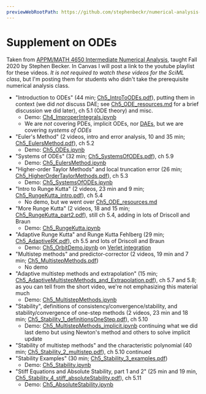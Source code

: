 ```yaml
---
previewWebRootPath: https://github.com/stephenbeckr/numerical-analysis-class/blob/master/
---
```

# Supplement on ODEs
Taken from  [APPM/MATH 4650 Intermediate Numerical Analysis](https://github.com/stephenbeckr/numerical-analysis-class/blob/master/syllabus.md#detailed-list-of-topics), taught Fall 2020 by Stephen Becker. In Canvas I will post a link to the youtube playlist for these videos.  *It is not required to watch these videos for the SciML class*, but I'm posting them for students who didn't take the prerequisite numerical analysis class.

- "Introduction to ODEs" (44 min; [Ch5_IntroToODEs.pdf](/Notes/Ch5_IntroToODEs.pdf)), putting them in context (we did *not* discuss DAE; see [Ch5_ODE_resources.md](/Notes/Ch5_ODE_resources.md) for a brief discussion we did later), ch 5.1 (ODE theory) and misc.
  - Demo: [Ch4_ImproperIntegrals.ipynb](/Demos/Ch4_ImproperIntegrals.ipynb)
  - We are *not* covering PDEs, implicit ODEs, nor [DAEs](https://en.wikipedia.org/wiki/Differential-algebraic_system_of_equations), but we are covering *systems of ODEs*
- "Euler's Method" (2 videos, intro and error analysis, 10 and 35 min; [Ch5_EulersMethod.pdf](/Notes/Ch5_EulersMethod.pdf)), ch 5.2
  - Demo: [Ch5_ODEs.ipynb](/Demos/Ch5_ODEs.ipynb)
- "Systems of ODEs" (32 min; [Ch5_SystemsOfODEs.pdf](/Notes/Ch5_SystemsOfODEs.pdf)), ch 5.9
  - Demo: [Ch5_EulersMethod.ipynb](/Demos/Ch5_EulersMethod.ipynb)
- "Higher-order Taylor Methods" and local truncation error (26 min; [Ch5_HigherOrderTaylorMethods.pdf](/Notes/Ch5_HigherOrderTaylorMethods.pdf)), ch 5.3
  - Demo: [Ch5_SystemsOfODEs.ipynb](/Demos/Ch5_SystemsOfODEs.ipynb)
- "Intro to Runge Kutta" (2 videos, 23 min and 9 min; [Ch5_RungeKutta_intro.pdf](/Notes/Ch5_RungeKutta_intro.pdf)), ch 5.4
  - No demo, but we went over [Ch5_ODE_resources.md](/Notes/Ch5_ODE_resources.md)
- "More Runge Kutta" (2 videos, 18 and 15 min; [Ch5_RungeKutta_part2.pdf](/Notes/Ch5_RungeKutta_part2.pdf)), still ch 5.4, adding in lots of Driscoll and Braun
  - Demo: [Ch5_RungeKutta.ipynb](/Demos/Ch5_RungeKutta.ipynb)
- "Adaptive Runge Kutta" and Runge Kutta Fehlberg (29 min; [Ch5_AdaptiveRK.pdf](/Notes/Ch5_AdaptiveRK.pdf)), ch 5.5 and lots of Driscoll and Braun
  - Demo: [Ch5_OrbitDemo.ipynb](/Demos/Ch5_OrbitDemo.ipynb) on [Verlet integration](https://en.wikipedia.org/wiki/Verlet_integration)
- "Multistep methods" and predictor-corrector (2 videos, 19 min and 7 min; [Ch5_MultistepMethods.pdf](/Notes/Ch5_MultistepMethods.pdf))
  - No demo
- "Adaptive multistep methods and extrapolation" (15 min; [Ch5_AdaptiveMultistepMethods_and_Extrapolation.pdf](/Notes/Ch5_AdaptiveMultistepMethods_and_Extrapolation.pdf)), ch 5.7 and 5.8; as you can tell from the short video, we're not emphasizing this material much
  - Demo: [Ch5_MultistepMethods.ipynb](/Demos/Ch5_MultistepMethods.ipynb)
- "Stability", definitions of consistency/convergence/stability, and stability/convergence of one-step methods (2 videos, 23 min and 18 min; [Ch5_Stability_1_definitionsOneStep.pdf](/Notes/Ch5_Stability_1_definitionsOneStep.pdf)), ch 5.10
  - Demo: [Ch5_MultistepMethods_implicit.ipynb](/Demos/Ch5_MultistepMethods_implicit.ipynb) continuing what we did last demo but using Newton's method and others to solve implicit update
- "Stability of multistep methods" and the characteristic polynomial (40 min; [Ch5_Stability_2_multistep.pdf](/Notes/Ch5_Stability_2_multistep.pdf)), ch 5.10 continued
- "Stability Examples" (30 min; [Ch5_Stability_3_examples.pdf](/Notes/Ch5_Stability_3_examples.pdf))
  - Demo: [Ch5_Stability.ipynb](/Demos/Ch5_Stability.ipynb)
- "Stiff Equations and Absolute Stability, part 1 and 2" (25 min and 19 min, [Ch5_Stability_4_stiff_absoluteStability.pdf](/Notes/Ch5_Stability_4_stiff_absoluteStability.pdf)), ch 5.11
  - Demo: [Ch5_AbsoluteStability.ipynb](/Demos/Ch5_AbsoluteStability.ipynb)
